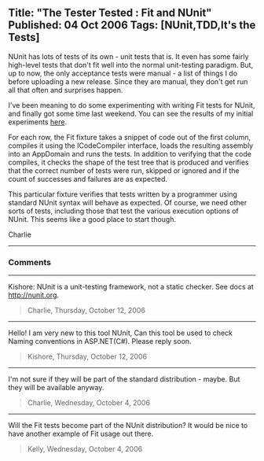 Title: "The Tester Tested : Fit and NUnit"
Published: 04 Oct 2006
Tags: [NUnit,TDD,It's the Tests]
---
NUnit has lots of tests of its own - unit tests that is. It even has some fairly high-level tests that don't fit well into the normal unit-testing paradigm. But, up to now, the only acceptance tests were manual - a list of things I do before uploading a new release. Since they are manual, they don't get run all that often and surprises happen.

I've been meaning to do some experimenting with writing Fit tests for NUnit, and finally got some time last weekend. You can see the results of my initial experiments [here](files/fit-results.html).

For each row, the Fit fixture takes a snippet of code out of the first column, compiles it using the ICodeCompiler interface, loads the resulting assembly into an AppDomain and runs the tests. In addition to verifying that the code compiles, it checks the shape of the test tree that is produced and verifies that the correct number of tests were run, skipped or ignored and if the count of successes and failures are as expected.

This particular fixture verifies that tests written by a programmer using standard NUnit syntax will behave as expected. Of course, we need other sorts of tests, including those that test the various execution options of NUnit. This seems like a good place to start though.

Charlie

---

### Comments

---

Kishore:  NUnit is a unit-testing framework, not a static checker. See docs at http://nunit.org.
>Charlie, Thursday, October 12, 2006

---

Hello!
I am very new to this tool NUnit, Can this tool be used to check Naming conventions in ASP.NET(C#). Please reply soon.
>Kishore, Thursday, October 12, 2006

---

I'm not sure if they will be part of the standard distribution - maybe. But they will be available anyway.
>Charlie, Wednesday, October 4, 2006

---

Will the Fit tests become part of the NUnit distribution? It would be nice to have another example of Fit usage out there.
>Kelly, Wednesday, October 4, 2006
